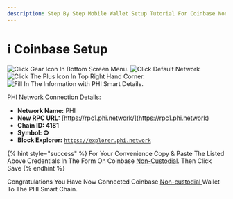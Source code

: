 ```yaml
---
description: Step By Step Mobile Wallet Setup Tutorial For Coinbase Non-custodial Wallet
---
```


# ℹ Coinbase Setup

![Click Gear Icon In Bottom Screen Menu.](../../../../.gitbook/assets/IMG\_4423.jpg) ![Click Default Network](../../../../.gitbook/assets/IMG\_4425.jpg) ![Click The Plus Icon In Top Right Hand Corner.](../../../../.gitbook/assets/IMG\_4426.jpg) ![Fill In The Information with PHI Smart Details.](<../../../../.gitbook/assets/IMG\_4427 2.jpg>)

PHI Network Connection Details:

* **Network Name:** PHI
* **New RPC URL:** [https://rpc1.phi.network/](https://rpc1.phi.network)​
* **Chain ID: 4181**
* **Symbol: Φ**
* **Block Explorer:** [`https://explorer.phi.network`](https://explorer.phi.network)

{% hint style="success" %}
For Your Convenience Copy & Paste The Listed Above Credentials In The Form On Coinbase [Non-Custodial](../../../../glossary/#n). Then Click Save
{% endhint %}

Congratulations You Have Now Connected Coinbase [Non-custodial ](../../../../glossary/#n)Wallet To The PHI Smart Chain.&#x20;
